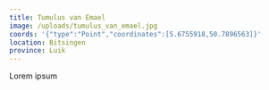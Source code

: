 ```yaml
---
title: Tumulus van Emael
image: /uploads/tumulus_van_emael.jpg
coords: '{"type":"Point","coordinates":[5.6755918,50.7896563]}'
location: Bitsingen
province: Luik
---
```

Lorem ipsum